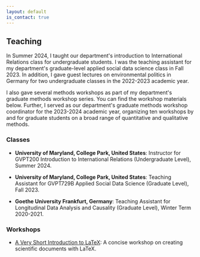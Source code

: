 ```yaml
---
layout: default
is_contact: true
---
```


## Teaching

In Summer 2024, I taught our department's introduction to International Relations class for undergraduate students. I was the teaching assistant for my department's graduate-level applied social data science class in Fall 2023. In addition, I gave guest lectures on environmental politics in Germany for two undergraduate classes in the 2022-2023 academic year.

I also gave several methods workshops as part of my department's graduate methods workshop series. You can find the workshop materials below. Further, I served as our department's graduate methods workshop coordinator for the 2023-2024 academic year, organizing ten workshops by and for graduate students on a broad range of quantitative and qualitative methods. 

### Classes

* **University of Maryland, College Park, United States**: Instructor for GVPT200 Introduction to International Relations (Undergraduate Level), Summer 2024. 

* **University of Maryland, College Park, United States**: Teaching Assistant for GVPT729B Applied Social Data Science (Graduate Level), Fall 2023. 

* **Goethe University Frankfurt, Germany**: Teaching Assistant for Longitudinal Data Analysis and Causality (Graduate Level), Winter Term 2020-2021. 

### Workshops

* [A Very Short Introduction to LaTeX](/latex): A concise workshop on creating scientific documents with LaTeX.
